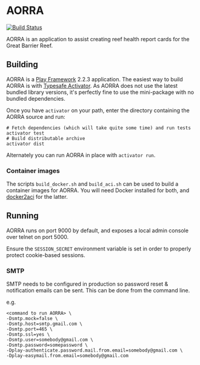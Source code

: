 # AORRA

[![Build Status](https://travis-ci.org/uq-eresearch/aorra.png?branch=master)](https://travis-ci.org/uq-eresearch/aorra)


AORRA is an application to assist creating reef health report cards for the Great Barrier Reef.

## Building

AORRA is a [Play Framework][play] 2.2.3 application. The easiest way to build AORRA is with [Typesafe Activator][activator]. As AORRA does not use the latest bundled library versions, it's perfectly fine to use the mini-package with no bundled dependencies.

Once you have `activator` on your path, enter the directory containing the AORRA source and run:

```shell
# Fetch dependencies (which will take quite some time) and run tests
activator test
# Build distributable archive
activator dist
```

Alternately you can run AORRA in place with `activator run`.

### Container images

The scripts `build_docker.sh` and `build_aci.sh` can be used to build a container images for AORRA. You will need Docker installed for both, and [docker2aci][docker2aci] for the latter.

## Running

AORRA runs on port 9000 by default, and exposes a local admin console over telnet on port 5000.

Ensure the `SESSION_SECRET` environment variable is set in order to properly protect cookie-based sessions.

### SMTP

SMTP needs to be configured in production so password reset & notification emails can be sent. This can be done from the command line.

e.g.
```
<command to run AORRA> \
-Dsmtp.mock=false \
-Dsmtp.host=smtp.gmail.com \
-Dsmtp.port=465 \
-Dsmtp.ssl=yes \
-Dsmtp.user=somebody@gmail.com \
-Dsmtp.password=somepassword \
-Dplay-authenticate.password.mail.from.email=somebody@gmail.com \
-Dplay-easymail.from.email=somebody@gmail.com
```

[play]: https://playframework.com/
[activator]: https://typesafe.com/activator
[docker2aci]: https://github.com/appc/docker2aci
